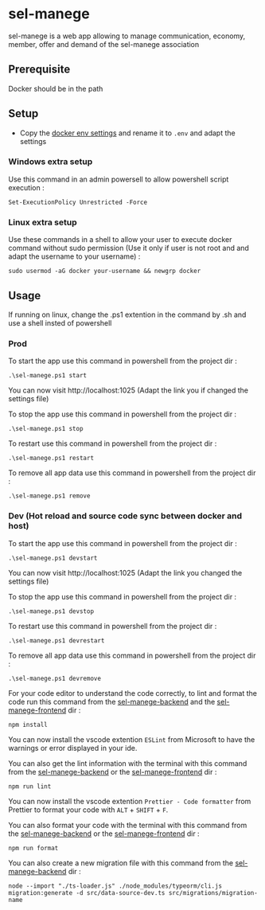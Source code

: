 # sel-manege

sel-manege is a web app allowing to manage communication, economy, member, offer and demand of the sel-manege association

## Prerequisite

Docker should be in the path

## Setup

- Copy the [docker env settings](./sample.env) and rename it to `.env` and adapt the settings

### Windows extra setup

Use this command in an admin powersell to allow powershell script execution :

```
Set-ExecutionPolicy Unrestricted -Force
```

### Linux extra setup

Use these commands in a shell to allow your user to execute docker command without sudo permission (Use it only if user is not root and and adapt the username to your username) :

```
sudo usermod -aG docker your-username && newgrp docker
```

## Usage

If running on linux, change the .ps1 extention in the command by .sh and use a shell insted of powershell

### Prod

To start the app use this command in powershell from the project dir :

```
.\sel-manege.ps1 start
```

You can now visit http://localhost:1025 (Adapt the link you if changed the settings file)

To stop the app use this command in powershell from the project dir :

```
.\sel-manege.ps1 stop
```

To restart use this command in powershell from the project dir :

```
.\sel-manege.ps1 restart
```

To remove all app data use this command in powershell from the project dir :

```
.\sel-manege.ps1 remove
```

### Dev (Hot reload and source code sync between docker and host)

To start the app use this command in powershell from the project dir :

```
.\sel-manege.ps1 devstart
```

You can now visit http://localhost:1025 (Adapt the link you changed the settings file)

To stop the app use this command in powershell from the project dir :

```
.\sel-manege.ps1 devstop
```

To restart use this command in powershell from the project dir :

```
.\sel-manege.ps1 devrestart
```

To remove all app data use this command in powershell from the project dir :

```
.\sel-manege.ps1 devremove
```

For your code editor to understand the code correctly, to lint and format the code run this command from the [sel-manege-backend](./sel-manege-backend) and the [sel-manege-frontend](./sel-manege-frontend) dir :

```
npm install
```

You can now install the vscode extention `ESLint` from Microsoft to have the warnings or error displayed in your ide.

You can also get the lint information with the terminal with this command from the [sel-manege-backend](./sel-manege-backend) or the [sel-manege-frontend](./sel-manege-frontend) dir :

```
npm run lint
```

You can now install the vscode extention `Prettier - Code formatter` from Prettier to format your code with `ALT` + `SHIFT` + `F`.

You can also format your code with the terminal with this command from the [sel-manege-backend](./sel-manege-backend) or the [sel-manege-frontend](./sel-manege-frontend) dir :

```
npm run format
```

You can also create a new migration file with this command from the [sel-manege-backend](./sel-manege-backend) dir :

```
node --import "./ts-loader.js" ./node_modules/typeorm/cli.js migration:generate -d src/data-source-dev.ts src/migrations/migration-name
```
